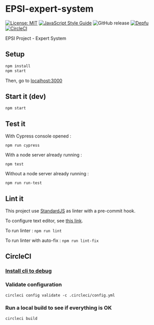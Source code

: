 # EPSI-expert-system

[![License: MIT](https://img.shields.io/badge/License-MIT-yellow.svg)](https://opensource.org/licenses/MIT) 
[![JavaScript Style Guide](https://img.shields.io/badge/code_style-standard-brightgreen.svg)](https://standardjs.com)
![GitHub release](https://img.shields.io/github/release/BinomeEPSI/epsi-expert-system.svg)
[![Depfu](https://badges.depfu.com/badges/6acdee45c97cfb342e35ec02e26296ae/overview.svg)](https://depfu.com/github/BinomeEPSI/epsi-expert-system)
[![CircleCI](https://circleci.com/gh/BinomeEPSI/epsi-expert-system.svg?style=svg)](https://circleci.com/gh/BinomeEPSI/epsi-expert-system)

EPSI Project - Expert System

## Setup

```bash
npm install
npm start
```

Then, go to [localhost:3000](http://localhost:3000/)

## Start it (dev)

`npm start`

## Test it

With Cypress console opened :

`npm run cypress`

With a node server already running :

`npm test`

Without a node server already running :

`npm run run-test`

## Lint it

This project use [StandardJS](https://standardjs.com) as linter with a pre-commit hook.

To configure text editor, see [this link](https://standardjs.com/#are-there-text-editor-plugins).

To run linter : `npm run lint`

To run linter with auto-fix : `npm run lint-fix`

## CircleCI

### [Install cli to debug](https://circleci.com/docs/2.0/local-cli/#installing-the-circleci-local-cli-on-macos-and-linux-distros)

### Validate configuration

`circleci config validate -c .circleci/config.yml`

### Run a local build to see if everything is OK

`circleci build`
